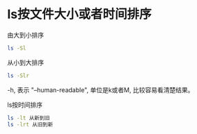 # ls按文件大小或者时间排序
由大到小排序
```bash
ls -Sl
```
从小到大排序
```bash
ls -Slr
```
-h, 表示 "–human-readable", 单位是k或者M, 比较容易看清楚结果。

ls按时间排序
```bash
ls -lt 从新到旧
ls -lrt 从旧到新
```
